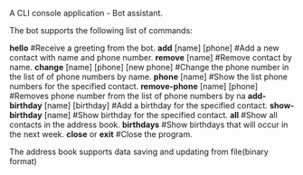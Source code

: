 A CLI console application - Bot assistant.

The bot supports the following list of commands:

**hello** #Receive a greeting from the bot.
**add** [name] [phone] #Add a new contact with name and phone number.
**remove** [name] #Remove contact by name.
**change** [name] [phone] [new phone] #Change the phone number in the list of of phone numbers by name.
**phone** [name] #Show the list phone numbers for the specified contact.
**remove-phone** [name] [phone] #Removes phone number from the list of phone numbers by na
**add-birthday** [name] [birthday] #Add a birthday for the specified contact.
**show-birthday** [name] #Show birthday for the specified contact.
**all** #Show all contacts in the address book.
**birthdays** #Show birthdays that will occur in the next week.
**close** or **exit** #Close the program.

The address book supports data saving and updating from file(binary format) 




